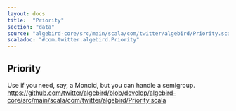 ```yaml
---
layout: docs
title:  "Priority"
section: "data"
source: "algebird-core/src/main/scala/com/twitter/algebird/Priority.scala"
scaladoc: "#com.twitter.algebird.Priority"
---
```


## Priority

Use if you need, say, a Monoid, but you can handle a semigroup.
https://github.com/twitter/algebird/blob/develop/algebird-core/src/main/scala/com/twitter/algebird/Priority.scala
